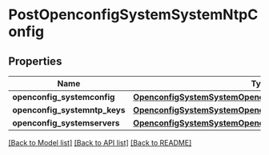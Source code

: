 # PostOpenconfigSystemSystemNtpConfig

## Properties
Name | Type | Description | Notes
------------ | ------------- | ------------- | -------------
**openconfig_systemconfig** | [**OpenconfigSystemSystemOpenconfigsystemsystemNtpConfig**](OpenconfigSystemSystemOpenconfigsystemsystemNtpConfig.md) |  | [optional] 
**openconfig_systemntp_keys** | [**OpenconfigSystemSystemOpenconfigsystemsystemNtpNtpkeys**](OpenconfigSystemSystemOpenconfigsystemsystemNtpNtpkeys.md) |  | [optional] 
**openconfig_systemservers** | [**OpenconfigSystemSystemOpenconfigsystemsystemNtpServers**](OpenconfigSystemSystemOpenconfigsystemsystemNtpServers.md) |  | [optional] 

[[Back to Model list]](../README.md#documentation-for-models) [[Back to API list]](../README.md#documentation-for-api-endpoints) [[Back to README]](../README.md)


